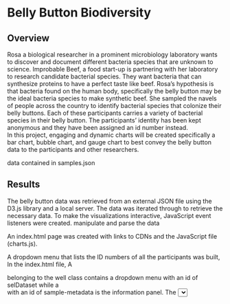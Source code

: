 # Belly Button Biodiversity
## Overview
Rosa a biological researcher in a prominent microbiology laboratory wants to discover and document different bacteria species that are unknown to science. 
Improbable Beef, a food start-up is partnering with her laboratory to research candidate bacterial species. They want bacteria that can synthesize proteins to have a perfect taste like beef. Rosa’s hypothesis is that bacteria found on the human body, specifically the belly button may be the ideal bacteria species to make synthetic beef.
She sampled the navels of people across the country to identify bacterial species that colonize their belly buttons. Each of these participants carries a variety of bacterial species in their belly button. The participants’ identity has been kept anonymous and they have been assigned an id number instead.  
In this project, engaging and dynamic charts will be created specifically a bar chart, bubble chart, and gauge chart to best convey the belly button data to the participants and other researchers. 

data contained in samples.json
## Results
The belly button data was retrieved from an external JSON file using the D3.js library and a local server. The data was iterated through to retrieve the necessary data.
To make the visualizations interactive, JavaScript event listeners were created.
manipulate and parse the data 

An index.html page was created with links to CDNs and the JavaScript file (charts.js). 

A dropdown menu that lists the ID numbers of all the participants was built, 
In the index.html file, A <div> belonging to the well class contains a dropdown menu with an id of selDataset while a <div> with an id of sample-metadata is the information panel. The <select> tag is used to create the dropdown menu.  
For this dashboard, the menu option was the ID of the participants 
A function is created which displays the demographic data as well as all the 3 charts once a user chooses an id from the dropdown menu
 
By default, when a user first opens the page, the init()  function is called and data and charts for ID 940 are displayed. The visualizations keep on changing as different participant IDs are selected from the dropdown menu. Upon selection of different IDS, the optionChanged() function is called. 
 
 ``` JS
 function optionChanged(newSample) {
  // Fetch new data each time a new sample is selected
  buildMetadata(newSample);
  buildCharts(newSample);  
}
```
Once the function is called 2 things happen.
1. The demographic information panel is populated with the specific volunteer's information.
2. The volunteer's data is visualized in three charts. (bar, bubble and gauge)
 
The image below shows the demographic information associated with the participant with ID 954.
![image1](https://github.com/GerlechJen/Belly-Button-Biodiversity/blob/main/Module%2012%20Challenge/images/demographic%20info.png)
 
The bar chart shows how   data??? is distributed across several categories(specify)
weekly washing frequency of the belly button
## Summary
Using Plotly.js, a JavaScript data visualization library, attractive, accessible, and interactive data visualizations were created and deployed to the web. Buttons and drop-down menus were included. The dashboard built displays the most common bacterial species, by count, in the navel and will be accessible to the research participants as well as fellow researchers. Once a participant enters his or her id number, they can determine which top 10 bacteria species live in their navel. This is a great way for them to better understand the data and draw conclusions. 
 ENDS HERE
 
 
 
 
 
 ![image1](https://github.com/GerlechJen/Belly-Button-Biodiversity/blob/main/Module%2012%20Challenge/images/demographic%20info.png)

